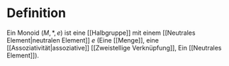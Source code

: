# Definition
Ein Monoid $(M, *, e)$ ist eine [[Halbgruppe]] mit einem [[Neutrales Element|neutralen Element]] $e$ (Eine [[Menge]], eine [[Assoziativität|assoziative]] [[Zweistellige Verknüpfung]], Ein [[Neutrales Element]]).
